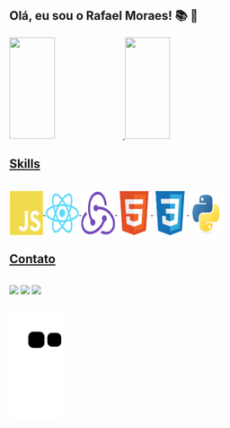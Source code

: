 ## Olá, eu sou o Rafael Moraes! 📚 🚀

<div align="start">
  <a href="https://github.com/rafaelmoraes003">
  <img height="180em" width="40%" src="https://github-readme-stats.vercel.app/api?username=rafaelmoraes003&show_icons=true&theme=merko&include_all_commits=true&count_private=true"/>
  <img height="180em" width="40%" src="https://github-readme-stats.vercel.app/api/top-langs/?username=rafaelmoraes003&layout=compact&langs_count=7&theme=merko"/>
</div>

## Skills
  
<div style="display: inline_block"><br>
  <img align="center" alt="rafael-js" height="80" width="60" src="https://raw.githubusercontent.com/devicons/devicon/master/icons/javascript/javascript-plain.svg">
  <img align="center" alt="rafael-react" height="80" width="60" src="https://raw.githubusercontent.com/devicons/devicon/master/icons/react/react-original.svg">
  <img align="center" alt="rafael-redux" height="80" width="60" src="https://raw.githubusercontent.com/devicons/devicon/master/icons/redux/redux-original.svg">
  <img align="center" alt="rafael-html" height="80" width="60" src="https://raw.githubusercontent.com/devicons/devicon/master/icons/html5/html5-original.svg">
  <img align="center" alt="rafael-css" height="80" width="60" src="https://raw.githubusercontent.com/devicons/devicon/master/icons/css3/css3-original.svg">
  <img align="center" alt="rafael-python" height="80" width="60" src="https://raw.githubusercontent.com/devicons/devicon/master/icons/python/python-original.svg">
  
## Contato
  </br>
<div> 
  <a href="https://www.instagram.com/rafronha_/" target="_blank"><img src="https://img.shields.io/badge/-Instagram-%23E4405F?style=for-the-badge&logo=instagram&logoColor=white" target="_blank"></a>
  <a href="https://www.linkedin.com/in/rafael-moraes-2144a1228/" target="_blank"><img src="https://img.shields.io/badge/-LinkedIn-%230077B5?style=for-the-badge&logo=linkedin&logoColor=white"></a> 
  <a href = "mailto:rafaelsm003@gmail.com"><img src="https://img.shields.io/badge/Gmail-D14836?style=for-the-badge&logo=gmail&logoColor=white" target="_blank"></a>
</div>

##  
![Snake animation](https://github.com/rafaelmoraes003/rafaelmoraes003/blob/output/github-contribution-grid-snake.svg)
